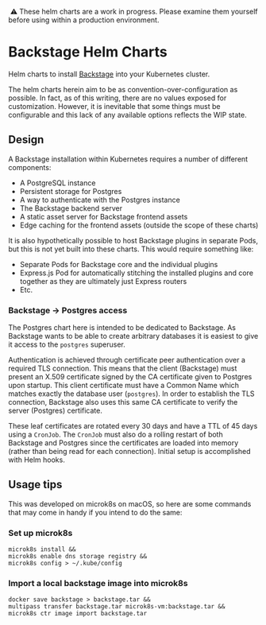 ⚠️ These helm charts are a work in progress. Please examine them yourself
before using within a production environment.

# Backstage Helm Charts

Helm charts to install [Backstage](https://backstage.io) into your
Kubernetes cluster.

The helm charts herein aim to be as convention-over-configuration as possible.
In fact, as of this writing, there are no values exposed for customization.
However, it is inevitable that some things must be configurable and this lack
of any available options reflects the WIP state.

## Design

A Backstage installation within Kubernetes requires a number of
different components:

- A PostgreSQL instance
- Persistent storage for Postgres
- A way to authenticate with the Postgres instance
- The Backstage backend server
- A static asset server for Backstage frontend assets
- Edge caching for the frontend assets (outside the scope of these charts)

It is also hypothetically possible to host Backstage plugins in separate Pods,
but this is not yet built into these charts. This would require something like:

- Separate Pods for Backstage core and the individual plugins
- Express.js Pod for automatically stitching the installed plugins and core
  together as they are ultimately just Express routers
- Etc.

### Backstage -> Postgres access

The Postgres chart here is intended to be dedicated to Backstage. As Backstage
wants to be able to create arbitrary databases it is easiest to give it access
to the `postgres` superuser.

Authentication is achieved through certificate peer authentication over a
required TLS connection. This means that the client (Backstage) must present
an X.509 certificate signed by the CA certificate given to Postgres upon
startup. This client certificate must have a Common Name which matches exactly
the database user (`postgres`). In order to establish the TLS connection,
Backstage also uses this same CA certificate to verify the server (Postgres)
certificate.

These leaf certificates are rotated every 30 days and have a TTL of 45 days
using a `CronJob`. The `CronJob` must also do a rolling restart of both
Backstage and Postgres since the certificates are loaded into memory (rather
than being read for each connection). Initial setup is accomplished with
Helm hooks.

## Usage tips

This was developed on microk8s on macOS, so here are some commands that
may come in handy if you intend to do the same:

### Set up microk8s

```shell
microk8s install &&
microk8s enable dns storage registry &&
microk8s config > ~/.kube/config
```

### Import a local backstage image into microk8s

```shell
docker save backstage > backstage.tar &&
multipass transfer backstage.tar microk8s-vm:backstage.tar &&
microk8s ctr image import backstage.tar
```
